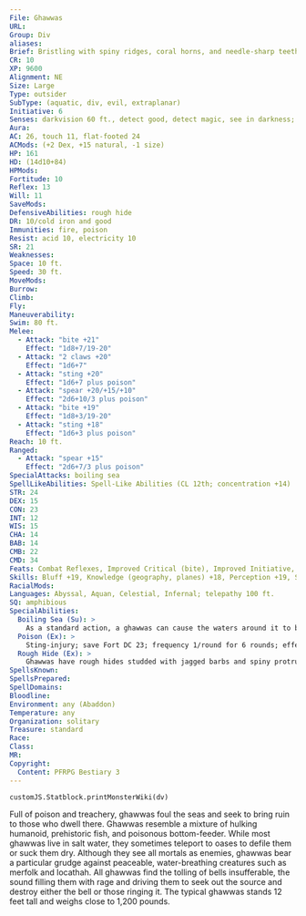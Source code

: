 ```yaml
---
File: Ghawwas
URL: 
Group: Div
aliases: 
Brief: Bristling with spiny ridges, coral horns, and needle-sharp teeth, this menacing biped seems to have emerged from some poisoned sea.
CR: 10
XP: 9600
Alignment: NE
Size: Large
Type: outsider
SubType: (aquatic, div, evil, extraplanar)
Initiative: 6
Senses: darkvision 60 ft., detect good, detect magic, see in darkness; Perception +19
Aura: 
AC: 26, touch 11, flat-footed 24
ACMods: (+2 Dex, +15 natural, -1 size)
HP: 161
HD: (14d10+84)
HPMods: 
Fortitude: 10
Reflex: 13
Will: 11
SaveMods: 
DefensiveAbilities: rough hide
DR: 10/cold iron and good
Immunities: fire, poison
Resist: acid 10, electricity 10
SR: 21
Weaknesses: 
Space: 10 ft.
Speed: 30 ft.
MoveMods: 
Burrow: 
Climb: 
Fly: 
Maneuverability: 
Swim: 80 ft.
Melee: 
  - Attack: "bite +21"
    Effect: "1d8+7/19-20"
  - Attack: "2 claws +20"
    Effect: "1d6+7"
  - Attack: "sting +20"
    Effect: "1d6+7 plus poison"
  - Attack: "spear +20/+15/+10"
    Effect: "2d6+10/3 plus poison"
  - Attack: "bite +19"
    Effect: "1d8+3/19-20"
  - Attack: "sting +18"
    Effect: "1d6+3 plus poison"
Reach: 10 ft.
Ranged: 
  - Attack: "spear +15"
    Effect: "2d6+7/3 plus poison"
SpecialAttacks: boiling sea
SpellLikeAbilities: Spell-Like Abilities (CL 12th; concentration +14)  Constant-detect good, detect magic   At Will-control water, curse water, deeper darkness, dimension door   3/day-hallucinatory terrain (DC 16), stinking cloud (DC 15), summon (level 6, 1 pairaka 60%), quench (DC 15)
STR: 24
DEX: 15
CON: 23
INT: 12
WIS: 15
CHA: 14
BAB: 14
CMB: 22
CMD: 34
Feats: Combat Reflexes, Improved Critical (bite), Improved Initiative, Lightning Reflexes, Multiattack, Power Attack, Weapon Focus (bite)
Skills: Bluff +19, Knowledge (geography, planes) +18, Perception +19, Stealth +15, Survival +19, Swim +32
RacialMods: 
Languages: Abyssal, Aquan, Celestial, Infernal; telepathy 100 ft.
SQ: amphibious
SpecialAbilities:
  Boiling Sea (Su): >
    As a standard action, a ghawwas can cause the waters around it to boil. Any creature within 50 feet of the ghawwas, within the same body of water, and at least half submerged takes 6d6 points of fire damage (Fortitude DC 23 half ). The save DC is Constitution-based.
  Poison (Ex): >
    Sting-injury; save Fort DC 23; frequency 1/round for 6 rounds; effect 1d6 Str; cure 2 consecutive saves.
  Rough Hide (Ex): >
    Ghawwas have rough hides studded with jagged barbs and spiny protrusions. Any creature striking a ghawwas with a natural weapon or an unarmed strike takes 1d6 points of slashing and piercing damage.
SpellsKnown: 
SpellsPrepared: 
SpellDomains: 
Bloodline: 
Environment: any (Abaddon)
Temperature: any
Organization: solitary
Treasure: standard
Race: 
Class: 
MR: 
Copyright:
  Content: PFRPG Bestiary 3
---
```

```dataviewjs
customJS.Statblock.printMonsterWiki(dv)
```
Full of poison and treachery, ghawwas foul the seas and seek to bring ruin to those who dwell there. Ghawwas resemble a mixture of hulking humanoid, prehistoric fish, and poisonous bottom-feeder. While most ghawwas live in salt water, they sometimes teleport to oases to defile them or suck them dry. Although they see all mortals as enemies, ghawwas bear a particular grudge against peaceable, water-breathing creatures such as merfolk and locathah.  All ghawwas find the tolling of bells insufferable, the sound filling them with rage and driving them to seek out the source and destroy either the bell or those ringing it.  The typical ghawwas stands 12 feet tall and weighs close to 1,200 pounds.
